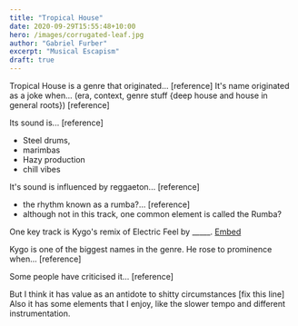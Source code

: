```yaml
---
title: "Tropical House"
date: 2020-09-29T15:55:48+10:00
hero: /images/corrugated-leaf.jpg 
author: "Gabriel Furber"
excerpt: "Musical Escapism"
draft: true
---
```


Tropical House is a genre that originated... [reference]
It's name originated as a joke when... (era, context, genre stuff {deep house and house in general roots}) [reference]

Its sound is... [reference]
* Steel drums, 
* marimbas
* Hazy production
* chill vibes

It's sound is influenced by reggaeton... [reference]
 * the rhythm known as a rumba?... [reference]
 * although not in this track, one common element is called the Rumba?


One key track is Kygo's remix of Electric Feel by _____.
[Embed](https://open.spotify.com/track/0toJeVTW2hHX9qYVmdOpBs?si=3mjz6PJSQoW-g9lsysAuqA)

Kygo is one of the biggest names in the genre.
He rose to prominence when... [reference]

Some people have criticised it... [reference]

But I think it has value as an antidote to shitty circumstances [fix this line]
Also it has some elements that I enjoy, like the slower tempo and different instrumentation.

